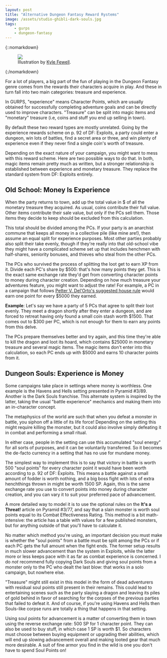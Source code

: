 ```yaml
---
layout: post
title: "Alternative Dungeon Fantasy Reward Rystems"
image: /assets/studio-ghibli-dark-souls.jpg
tags:
    - gurps
    - dungeon-fantasy
---
```


{::nomarkdown}
<figure class="center">
  <img src="{{ "/assets/studio-ghibli-dark-souls.jpg" | absolute_url }}"/>
  <figcaption>
    Illustration by <a href="https://www.kyle-fewell.com/">Kyle Fewell</a>.
  </figcaption>
</figure>
{:/nomarkdown}

For a lot of players, a big part of the fun of playing in the Dungeon Fantasy
genre comes from the rewards their characters acquire in play. And these in
turn fall into two main categories: treasure and experience.

In GURPS, "experience" means Character Points, which are usually obtained for
successfully completing adventure goals and can be directly used to improve
characters. "Treasure" can be split into magic items and "monetary" treasure
(i.e, coins and stuff you end up selling in town).

By default these two reward types are mostly unrelated. Going by the experience
rewards scheme on p. 92 of DF: Exploits, a party could enter a dungeon, win lots
of battles, find a secret area or three, and win plenty of experience even if
they never find a single coin's worth of treasure.

Depending on the exact nature of your campaign, you might want to mess with
this reward scheme. Here are two possible ways to do that. In both, magic items
remain pretty much as written, but a stronger relationship is established
between experience and monetary treasure. They replace the standard system from
DF: Exploits entirely.

## Old School: Money Is Experience

When the party returns to town, add up the total value in $ of all the monetary
treasure they acquired. As usual, coins contribute their full value. Other items
contribute their sale value, but only if the PCs sell them. Those items they
decide to keep should be excluded from this calculation.

This total should be divided among the PCs. If your party is an anarchist
commune that keeps all money in a collective pile (like mine are!), then assume
an equal split for experience purposes. Most other parties probably also split
their take evenly, though if they're really into that old-school vibe they might
have a complicated scheme set up that includes henchmen with half-shares,
seniority bonuses, and thieves who steal from the other PCs.

The PCs who survived the process of splitting the loot get to earn XP from
it. Divide each PC's share by $500: that's how many points they get. This is the
exact same exchange rate they'd get from converting character points to money
during character creation. Depending on how much treasure your adventures
feature, you might want to adjust the rate! For example, a PC in a campaign that
follows [Petter V. Del'Orto's suggested house rule][1] would earn one point for
every $5000 they earned.

**Example**: Let's say we have a party of 5 PCs that agree to split their loot
evenly. They meet a dragon shortly after they enter a dungeon, and are forced to
retreat having only found a small coin stash worth $1500. That comes out to $300
per PC, which is not enough for them to earn any points from this delve.

The PCs prepare themselves better and try again, and this time they're able to
kill the dragon and loot its hoard, which contains $25000 in monetary treasure
and several magic items. The magic items don't enter into this calculation, so
each PC ends up with $5000 and earns 10 character points from it.

## Dungeon Souls: Experience is Money

Some campaigns take place in settings where money is worthless. One example is
the Havens and Hells setting presented in Pyramid #3/89. Another is the Dark
Souls franchise. This alternate system is inspired by the latter, taking the
usual "battle experience" mechanics and making them into an in-character
concept.

The metaphysics of the world are such that when you defeat a monster in battle,
you siphon off a little of its life force! Depending on the setting this might
require killing the monster, but it could also involve simply defeating it in
combat and performing a small ritual.

In either case, people in the setting can use this accumulated "soul energy" for
all sorts of purposes, and it can be voluntarily transferred. So it becomes the
de-facto currency in a setting that has no use for mundane money.

The simplest way to implement this is to say that victory in battle is worth 500
"soul points" for every character point it would have been worth according to
p. 92 of DF: Exploits. This means a battle against a small amount of fodder is
worth nothing, and a big boss fight with lots of extra henchthings thrown in
might be worth 1500 SP. Again, this is the same exchange rate you use to convert
points into money during character creation, and you can vary it to suit your
preferred pace of advancement.

A more detailed way to model it is to use the optional rules on the **It's a
Threat!** article on Pyramid #3/77, and say that a slain monster is worth soul
points equal to its Combat Effectiveness Rating. This method is a bit
math-intensive: the article has a table with values for a few published
monsters, but for anything outside of that you'll have to calculate it.

No matter which method you're using, an important decision you must make is
whether the "soul points" from a battle must be split among the PCs or if each
PC gets the full amount when the fight ends. The former setup results in much
slower advancement than the system in Exploits, while the latter more or less
keeps pace with it as far as combat experience is concerned. I do _not_
recommend fully copying Dark Souls and giving soul points from a monster only to
the PC who dealt the last blow: that works in a solo campaign, but nowhere else.

"Treasure" might still exist in this model in the form of dead adventurers with
residual soul points still present in their remains. This could lead to
entertaining scenes such as the party slaying a dragon and leaving its piles of
gold behind in favor of searching for the corpses of the previous parties that
failed to defeat it. And of course, if you're using Havens and Hells then
Souls-like corpse runs are totally a thing that happens in that setting.

Using soul points for advancement is a matter of converting them in town using
the reverse exchange rate: 500 SP for 1 character point. They can also be used
to buy stuff, in which case 1 SP is worth $1. So characters must choose between
buying equipment or upgrading their abilities, which will end up slowing
advancement overall and making looted gear that much more desirable. A suit of
fine armor you find in the wild is one you don't have to spend Soul Points on!

[1]: https://dungeonfantastic.blogspot.com/2020/05/nearly-complete-thoughts-on-10x-cost.html
